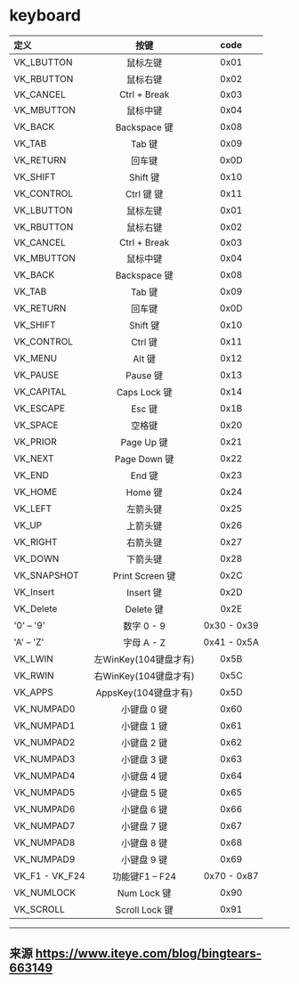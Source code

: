 # keyboard


| 定义 | 按键 | code |
| :-----| :----: | :----: |
| VK_LBUTTON | 鼠标左键 | 0x01 |
| VK_RBUTTON | 鼠标右键 | 0x02 |
| VK_CANCEL | Ctrl + Break  | 0x03 |
| VK_MBUTTON | 鼠标中键 | 0x04 |
| VK_BACK | Backspace 键 | 0x08 |
| VK_TAB | Tab 键 | 0x09 |
| VK_RETURN | 回车键 | 0x0D |
| VK_SHIFT | Shift 键 | 0x10 |
| VK_CONTROL | Ctrl 键  键 | 0x11 |
| VK_LBUTTON | 鼠标左键 | 0x01 |
|VK_RBUTTON|鼠标右键|0x02|
|VK_CANCEL|Ctrl + Break|0x03|
|VK_MBUTTON|鼠标中键|0x04|
|VK_BACK|Backspace 键|0x08|
|VK_TAB|Tab 键|  0x09|
|VK_RETURN|回车键|0x0D|
|VK_SHIFT|Shift 键|0x10|
|VK_CONTROL|Ctrl 键|0x11|
|VK_MENU|Alt 键|0x12|
|VK_PAUSE|Pause 键|0x13|
|VK_CAPITAL|Caps Lock 键|0x14|
|VK_ESCAPE|Esc 键|0x1B|
|VK_SPACE|空格键|0x20|
|VK_PRIOR|Page Up 键|0x21|
|VK_NEXT|Page Down 键|0x22|
|VK_END|End 键|0x23|
|VK_HOME|Home 键|0x24|
|VK_LEFT|左箭头键|0x25|
|VK_UP|上箭头键|0x26|
|VK_RIGHT|右箭头键|0x27|
|VK_DOWN|下箭头键|0x28|
|VK_SNAPSHOT|Print Screen 键|0x2C|
|VK_Insert|Insert 键|0x2D|
|VK_Delete|Delete 键|0x2E|
|'0' – '9'|数字 0 - 9|0x30 - 0x39|
|'A' – 'Z'|字母 A - Z|0x41 - 0x5A|
|VK_LWIN|左WinKey(104键盘才有)|0x5B|
|VK_RWIN|右WinKey(104键盘才有)|0x5C|
|VK_APPS|AppsKey(104键盘才有)|0x5D|
|VK_NUMPAD0|小键盘 0 键|0x60|
|VK_NUMPAD1|小键盘 1 键|0x61|
|VK_NUMPAD2|小键盘 2 键|0x62|
|VK_NUMPAD3|小键盘 3 键|0x63|
|VK_NUMPAD4|小键盘 4 键|0x64|
|VK_NUMPAD5|小键盘 5 键|0x65|
|VK_NUMPAD6|小键盘 6 键|0x66|
|VK_NUMPAD7|小键盘 7 键|0x67|
|VK_NUMPAD8|小键盘 8 键|0x68|
|VK_NUMPAD9|小键盘 9 键|0x69|
|VK_F1 - VK_F24|功能键F1 – F24|0x70 - 0x87|
|VK_NUMLOCK|Num Lock 键|0x90|
|VK_SCROLL|Scroll Lock 键|0x91|

----
来源
https://www.iteye.com/blog/bingtears-663149
----